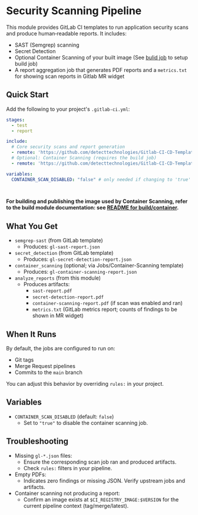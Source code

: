 # Security Scanning Pipeline

This module provides GitLab CI templates to run application security scans and produce human‑readable reports. It includes:

- SAST (Semgrep) scanning
- Secret Detection
- Optional Container Scanning of your built image (See [bulid job](../build/README.md) to setup build job) 
- A report aggregation job that generates PDF reports and a `metrics.txt` for showing scan reports in Gitlab MR widget

## Quick Start

Add the following to your project's `.gitlab-ci.yml`:

```yaml
stages:
  - test
  - report

include:
  # Core security scans and report generation
  - remote: 'https://github.com/detecttechnologies/Gitlab-CI-CD-Templates/raw/main/secure/.gitlab-ci.yml'
  # Optional: Container Scanning (requires the build job)
  - remote: 'https://github.com/detecttechnologies/Gitlab-CI-CD-Templates/raw/main/secure/container-scanning.gitlab-ci.yml'

variables:
  CONTAINER_SCAN_DISABLED: "false" # only needed if changing to 'true'

  
```

**For building and publishing the image used by Container Scanning, refer to the build module documentation: see [README for build/container](../build/README.md).**

## What You Get

- `semgrep-sast` (from GitLab template)
  - Produces: `gl-sast-report.json`
- `secret_detection` (from GitLab template)
  - Produces: `gl-secret-detection-report.json`
- `container_scanning` (optional; via Jobs/Container-Scanning template)
  - Produces: `gl-container-scanning-report.json`
- `analyze_reports` (from this module)
  - Produces artifacts:
    - `sast-report.pdf`
    - `secret-detection-report.pdf`
    - `container-scanning-report.pdf` (if scan was enabled and ran)
    - `metrics.txt` (GitLab metrics report; counts of findings to be shown in MR widget)

## When It Runs

By default, the jobs are configured to run on:
- Git tags
- Merge Request pipelines
- Commits to the `main` branch

You can adjust this behavior by overriding `rules:` in your project.

## Variables
- `CONTAINER_SCAN_DISABLED` (default: `false`)
  - Set to `"true"` to disable the container scanning job.

## Troubleshooting

- Missing `gl-*.json` files:
  - Ensure the corresponding scan job ran and produced artifacts.
  - Check `rules:` filters in your pipeline.
- Empty PDFs:
  - Indicates zero findings or missing JSON. Verify upstream jobs and artifacts.
- Container scanning not producing a report:
  - Confirm an image exists at `$CI_REGISTRY_IMAGE:$VERSION` for the current pipeline context (tag/merge/latest).
